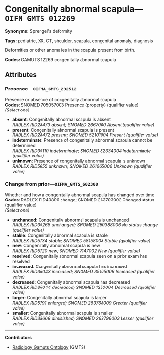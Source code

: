 # Congenitally abnormal scapula—`OIFM_GMTS_012269`

**Synonyms:** Sprengel's deformity

**Tags:** pediatric, XR, CT, shoulder, scapula, congenital anomaly, diagnosis

Deformities or other anomalies in the scapula present from birth.

**Codes:** GAMUTS 12269 congenitally abnormal scapula

## Attributes

### Presence—`OIFMA_GMTS_292512`

Presence or absence of congenitally abnormal scapula  
**Codes**: SNOMED 705057003 Presence (property) (qualifier value)  
*(Select one)*

- **absent**: Congenitally abnormal scapula is absent  
_RADLEX RID28473 absent; SNOMED 2667000 Absent (qualifier value)_
- **present**: Congenitally abnormal scapula is present  
_RADLEX RID28472 present; SNOMED 52101004 Present (qualifier value)_
- **indeterminate**: Presence of congenitally abnormal scapula cannot be determined  
_RADLEX RID39110 indeterminate; SNOMED 82334004 Indeterminate (qualifier value)_
- **unknown**: Presence of congenitally abnormal scapula is unknown  
_RADLEX RID5655 unknown; SNOMED 261665006 Unknown (qualifier value)_

### Change from prior—`OIFMA_GMTS_602300`

Whether and how a congenitally abnormal scapula has changed over time  
**Codes**: RADLEX RID49896 change; SNOMED 263703002 Changed status (qualifier value)  
*(Select one)*

- **unchanged**: Congenitally abnormal scapula is unchanged  
_RADLEX RID39268 unchanged; SNOMED 260388006 No status change (qualifier value)_
- **stable**: Congenitally abnormal scapula is stable  
_RADLEX RID5734 stable; SNOMED 58158008 Stable (qualifier value)_
- **new**: Congenitally abnormal scapula is new  
_RADLEX RID5720 new; SNOMED 7147002 New (qualifier value)_
- **resolved**: Congenitally abnormal scapula seen on a prior exam has resolved  
- **increased**: Congenitally abnormal scapula has increased  
_RADLEX RID36043 increased; SNOMED 35105006 Increased (qualifier value)_
- **decreased**: Congenitally abnormal scapula has decreased  
_RADLEX RID36044 decreased; SNOMED 1250004 Decreased (qualifier value)_
- **larger**: Congenitally abnormal scapula is larger  
_RADLEX RID5791 enlarged; SNOMED 263768009 Greater (qualifier value)_
- **smaller**: Congenitally abnormal scapula is smaller  
_RADLEX RID38669 diminished; SNOMED 263796003 Lesser (qualifier value)_

---

**Contributors**

- [Radiology Gamuts Ontology](https://gamuts.net/) (GMTS)